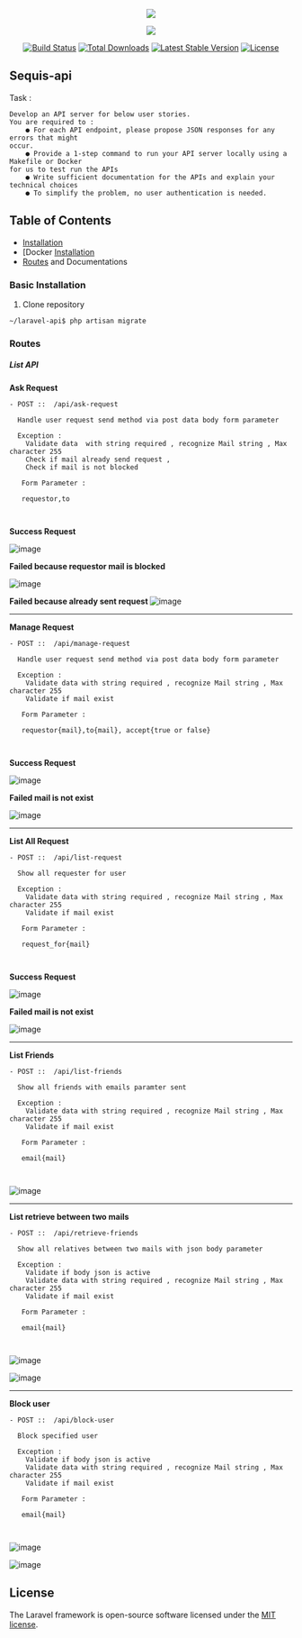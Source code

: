 <p align="center"><img src="https://www.bisnisjakarta.co.id/wp-content/uploads/2017/08/IMG_20170817_170254.jpg"></p>
<p align="center"><img src="https://laravel.com/assets/img/components/logo-laravel.svg"></p>


<p align="center">
<a href="https://travis-ci.org/laravel/framework"><img src="https://travis-ci.org/laravel/framework.svg" alt="Build Status"></a>
<a href="https://packagist.org/packages/laravel/framework"><img src="https://poser.pugx.org/laravel/framework/d/total.svg" alt="Total Downloads"></a>
<a href="https://packagist.org/packages/laravel/framework"><img src="https://poser.pugx.org/laravel/framework/v/stable.svg" alt="Latest Stable Version"></a>
<a href="https://packagist.org/packages/laravel/framework"><img src="https://poser.pugx.org/laravel/framework/license.svg" alt="License"></a>
</p>

## Sequis-api

Task : 
```
Develop an API server for below user stories.
You are required to :
    ● For each API endpoint, please propose JSON responses for any errors that might
occur.
    ● Provide a 1-step command to run your API server locally using a Makefile or Docker
for us to test run the APIs
    ● Write sufficient documentation for the APIs and explain your technical choices
    ● To simplify the problem, no user authentication is needed.
```

## Table of Contents

- [Installation](#installation)
- [Docker [Installation](#installation)
- [Routes](#routes) and Documentations

### Basic Installation

1. Clone repository
```
~/laravel-api$ php artisan migrate
```
### Routes

##### List API 
<strong>Ask Request </strong>
```
- POST ::  /api/ask-request
  
  Handle user request send method via post data body form parameter
  
  Exception : 
    Validate data  with string required , recognize Mail string , Max character 255
    Check if mail already send request ,
    Check if mail is not blocked
    
   Form Parameter : 
   
   requestor,to
   
  
```
<strong>Success Request </strong>

![image](https://user-images.githubusercontent.com/25476195/168025622-7a1c5359-5cdd-4378-88b0-bd42abea3e77.png)

<strong>Failed because requestor mail is blocked</strong>

![image](https://user-images.githubusercontent.com/25476195/168025776-7ca002ef-b068-4432-835d-84d2b5676517.png)

<strong>Failed because already sent request </strong>
![image](https://user-images.githubusercontent.com/25476195/168022212-427381cd-4eea-4f32-8596-a9af11f63774.png)

<hr />


<strong>Manage Request </strong>
```
- POST ::  /api/manage-request
  
  Handle user request send method via post data body form parameter
  
  Exception : 
    Validate data with string required , recognize Mail string , Max character 255
    Validate if mail exist 
    
   Form Parameter : 
   
   requestor{mail},to{mail}, accept{true or false}
   
  
```
<strong>Success Request </strong>

![image](https://user-images.githubusercontent.com/25476195/168028539-ebffa10c-afed-4f51-9b9a-b7b7b34da498.png) 

<strong>Failed mail is not exist  </strong>

![image](https://user-images.githubusercontent.com/25476195/168028752-4c9d880a-cae0-423c-985e-f845b5c4d85c.png)

<hr />

<strong>List All Request </strong>
```
- POST ::  /api/list-request
  
  Show all requester for user 
  
  Exception : 
    Validate data with string required , recognize Mail string , Max character 255
    Validate if mail exist 
    
   Form Parameter : 
   
   request_for{mail}
   
  
```
<strong>Success Request </strong>

![image](https://user-images.githubusercontent.com/25476195/168032381-e17bd133-4f0d-4b2e-bd01-693dc70eb339.png)

<strong>Failed mail is not exist  </strong>

![image](https://user-images.githubusercontent.com/25476195/168035899-1f2277f8-f85c-4f1b-932f-93346d665127.png)

<hr />

<strong>List Friends </strong>
```
- POST ::  /api/list-friends
  
  Show all friends with emails paramter sent
  
  Exception : 
    Validate data with string required , recognize Mail string , Max character 255
    Validate if mail exist 
    
   Form Parameter : 
   
   email{mail}
   
  
```
![image](https://user-images.githubusercontent.com/25476195/168036041-e82c138f-ee73-4dad-aebe-1f8ecac94bcf.png)

<hr />


<strong>List retrieve between two mails </strong>
```
- POST ::  /api/retrieve-friends
  
  Show all relatives between two mails with json body parameter
  
  Exception : 
    Validate if body json is active
    Validate data with string required , recognize Mail string , Max character 255
    Validate if mail exist 
    
   Form Parameter : 
   
   email{mail}
   
  
```

![image](https://user-images.githubusercontent.com/25476195/168036327-c4d1cf02-c784-4c3d-845e-65fa29b13510.png)

![image](https://user-images.githubusercontent.com/25476195/168036532-8ea928da-8c9c-4e56-b69d-eb17abde4545.png)

<hr />

<strong>Block user  </strong>
```
- POST ::  /api/block-user
  
  Block specified user 
  
  Exception : 
    Validate if body json is active
    Validate data with string required , recognize Mail string , Max character 255
    Validate if mail exist 
    
   Form Parameter : 
   
   email{mail}
   
  
```

![image](https://user-images.githubusercontent.com/25476195/168036693-3bcc9d34-7864-423d-9617-114ffc7aa306.png)

![image](https://user-images.githubusercontent.com/25476195/168036758-d0ec40f0-d72e-4320-ac9a-4709a05f3dd7.png)

## License
The Laravel framework is open-source software licensed under the [MIT license](https://opensource.org/licenses/MIT).
